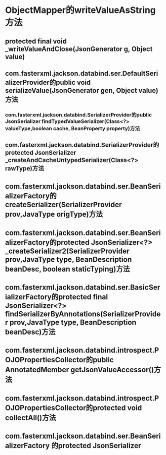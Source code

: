 # ObjectMapper的writeValueAsString方法
## protected final void _writeValueAndClose(JsonGenerator g, Object value)
## com.fasterxml.jackson.databind.ser.DefaultSerializerProvider的public void serializeValue(JsonGenerator gen, Object value)方法
### com.fasterxml.jackson.databind.SerializerProvider的public JsonSerializer<Object> findTypedValueSerializer(Class<?> valueType,boolean cache, BeanProperty property)方法
### com.fasterxml.jackson.databind.SerializerProvider的protected JsonSerializer<Object> _createAndCacheUntypedSerializer(Class<?> rawType)方法
### com.fasterxml.jackson.databind.ser.BeanSerializerFactory的createSerializer(SerializerProvider prov,JavaType origType)方法
### com.fasterxml.jackson.databind.ser.BeanSerializerFactory的protected JsonSerializer<?> _createSerializer2(SerializerProvider prov,JavaType type, BeanDescription beanDesc, boolean staticTyping)方法
### com.fasterxml.jackson.databind.ser.BasicSerializerFactory的protected final JsonSerializer<?> findSerializerByAnnotations(SerializerProvider prov,JavaType type, BeanDescription beanDesc)方法
### com.fasterxml.jackson.databind.introspect.POJOPropertiesCollector的public AnnotatedMember getJsonValueAccessor()方法
### com.fasterxml.jackson.databind.introspect.POJOPropertiesCollector的protected void collectAll()方法
### com.fasterxml.jackson.databind.ser.BeanSerializerFactory 的protected JsonSerializer<Object> constructBeanOrAddOnSerializer(SerializerProvider prov,JavaType type, BeanDescription beanDesc, boolean staticTyping)
